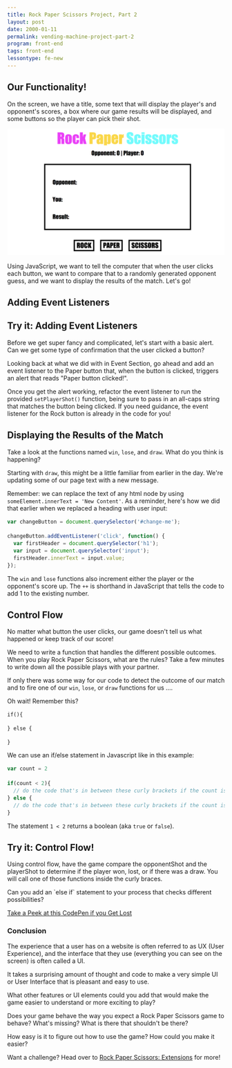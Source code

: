 ```yaml
---
title: Rock Paper Scissors Project, Part 2
layout: post
date: 2000-01-11
permalink: vending-machine-project-part-2
program: front-end
tags: front-end
lessontype: fe-new
---
```


## Our Functionality!

On the screen, we have a title, some text that will display the player's and opponent's scores, a box where our game results will be displayed, and some buttons so the player can pick their shot.

![What our game looks like](/images/RPS.png)

Using JavaScript, we want to tell the computer that when the user clicks each button, we want to compare that to a randomly generated opponent guess, and we want to display the results of the match. Let's go!

## Adding Event Listeners

<div class="try-it">
  <h2>Try it: Adding Event Listeners</h2>

  <p>Before we get super fancy and complicated, let's start with a basic alert. Can we get some type of confirmation that the user clicked a button?</p>

  <p>Looking back at what we did with in Event Section, go ahead and add an event listener to the Paper button that, when the button is clicked, triggers an alert that reads "Paper button clicked!".</p>

  <p>Once you get the alert working, refactor the event listener to run the provided <code>setPlayerShot()</code> function, being sure to pass in an all-caps string that matches the button being clicked. If you need guidance, the event listener for the Rock button is already in the code for you!</p>
</div>

## Displaying the Results of the Match

Take a look at the functions named `win`, `lose`, and `draw`. What do you think is happening?

Starting with `draw`, this might be a little familiar from earlier in the day. We're updating some of our page text with a new message.

Remember: we can replace the text of any html node by using `someElement.innerText = 'New Content'`. As a reminder, here's how we did that earlier when we replaced a heading with user input:

```js
var changeButton = document.querySelector('#change-me');

changeButton.addEventListener('click', function() {
  var firstHeader = document.querySelector('h1');
  var input = document.querySelector('input');
  firstHeader.innerText = input.value;
});
```

The `win` and `lose` functions also increment either the player or the opponent's score up. The `++` is shorthand in JavaScript that tells the code to add 1 to the existing number.

## Control Flow

No matter what button the user clicks, our game doesn't tell us what happened or keep track of our score!

We need to write a function that handles the different possible outcomes. When you play Rock Paper Scissors, what are the rules? Take a few minutes to write down all the possible plays with your partner.

If only there was some way for our code to detect the outcome of our match and to fire one of our `win`, `lose`, or `draw` functions for us ....

Oh wait! Remember this?

```
if(){

} else {

}
```

We can use an if/else statement in Javascript like in this example:

```js
var count = 2

if(count < 2){
  // do the code that's in between these curly brackets if the count is less than 2
} else {
  // do the code that's in between these curly brackets if the count is NOT less than 2
}
```

The statement `1 < 2` returns a boolean (aka `true` or `false`).

<div class="try-it">
  <h2>Try it: Control Flow!</h2>

  <p>Using control flow, have the game compare the opponentShot and the playerShot to determine if the player won, lost, or if there was a draw. You will call one of those functions inside the curly braces.</p>

  <p>Can you add an `else if` statement to your process that checks different possibilities?</p>
</div>

[Take a Peek at this CodePen if you Get Lost](https://codepen.io/letak/pen/OZdLZb)

### Conclusion

The experience that a user has on a website is often referred to as UX (User Experience), and the interface that they use (everything you can see on the screen) is often called a UI.

It takes a surprising amount of thought and code to make a very simple UI or User Interface that is pleasant and easy to use.

What other features or UI elements could you add that would make the game easier to understand or more exciting to play?

Does your game behave the way you expect a Rock Paper Scissors game to behave? What's missing? What is there that shouldn't be there?

How easy is it to figure out how to use the game? How could you make it easier?

Want a challenge? Head over to <a href="/vending-machine-project-part-3" title="">Rock Paper Scissors: Extensions</a> for more!
